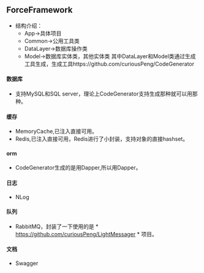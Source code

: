 ## ForceFramework
+ 结构介绍：
	+ App->具体项目
	+ Common->公用工具类
	+ DataLayer->数据库操作类
	+ Model->数据库实体类，其他实体类
其中DataLayer和Model类通过生成工具生成，生成工具https://github.com/curiousPeng/CodeGenerator

#### 数据库
+ 支持MySQL和SQL server，理论上CodeGenerator支持生成那种就可以用那种。

#### 缓存
+ MemoryCache,已注入直接可用。
+ Redis,已注入直接可用，Redis进行了小封装，支持对象的直接hashset。

#### orm
+ CodeGenerator生成的是用Dapper,所以用Dapper。

#### 日志
+ NLog

#### 队列
+ RabbitMQ，封装了一下使用的是 * https://github.com/curiousPeng/LightMessager * 项目。

#### 文档
+ Swagger

